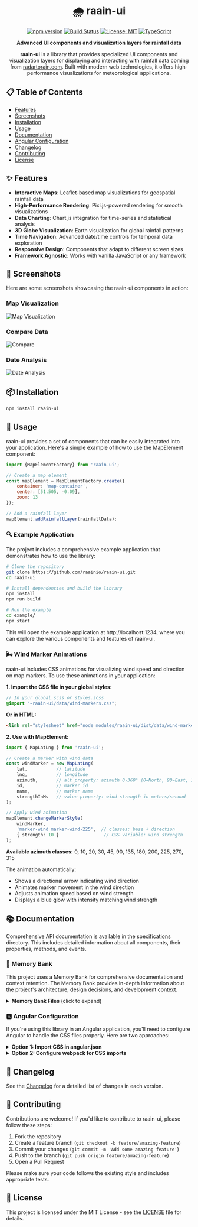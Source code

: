 <div align="center">

# 🌧️ raain-ui

[![npm version](https://img.shields.io/npm/v/raain-ui.svg)](https://www.npmjs.com/package/raain-ui)
[![Build Status](https://github.com/raainio/raain-ui/workflows/CI/badge.svg)](https://github.com/raainio/raain-ui/actions)
[![License: MIT](https://img.shields.io/badge/License-MIT-yellow.svg)](https://opensource.org/licenses/MIT)
[![TypeScript](https://img.shields.io/badge/TypeScript-4.0-blue.svg)](https://www.typescriptlang.org/)

**Advanced UI components and visualization layers for rainfall data**

</div>

<p align="center">
  <b>raain-ui</b> is a library that provides specialized UI components and visualization layers for displaying and interacting with rainfall data coming from <a href="https://radartorain.com">radartorain.com</a>. Built with modern web technologies, it offers high-performance visualizations for meteorological applications.
</p>

## 📋 Table of Contents

- [Features](#-features)
- [Screenshots](#-screenshots)
- [Installation](#-installation)
- [Usage](#-usage)
- [Documentation](#-documentation)
- [Angular Configuration](#-angular-configuration)
- [Changelog](#-changelog)
- [Contributing](#-contributing)
- [License](#-license)

## ✨ Features

- **Interactive Maps**: Leaflet-based map visualizations for geospatial rainfall data
- **High-Performance Rendering**: Pixi.js-powered rendering for smooth visualizations
- **Data Charting**: Chart.js integration for time-series and statistical analysis
- **3D Globe Visualization**: Earth visualization for global rainfall patterns
- **Time Navigation**: Advanced date/time controls for temporal data exploration
- **Responsive Design**: Components that adapt to different screen sizes
- **Framework Agnostic**: Works with vanilla JavaScript or any framework

## 📸 Screenshots

Here are some screenshots showcasing the raain-ui components in action:

### Map Visualization

![Map Visualization](./screenshots/Screenshot%202025-05-20%20at%2016.13.31.png)

### Compare Data

![Compare](./screenshots/Screenshot%202025-05-20%20at%2016.13.49.png)

### Date Analysis

![Date Analysis](./screenshots/Screenshot%202025-05-20%20at%2016.14.07.png)

## 📦 Installation

```bash
npm install raain-ui
```

## 🚀 Usage

raain-ui provides a set of components that can be easily integrated into your application. Here's a simple example of
how to use the MapElement component:

```javascript
import {MapElementFactory} from 'raain-ui';

// Create a map element
const mapElement = MapElementFactory.create({
    container: 'map-container',
    center: [51.505, -0.09],
    zoom: 13
});

// Add a rainfall layer
mapElement.addRainfallLayer(rainfallData);
```

### 🔍 Example Application

The project includes a comprehensive example application that demonstrates how to use the library:

```bash
# Clone the repository
git clone https://github.com/raainio/raain-ui.git
cd raain-ui

# Install dependencies and build the library
npm install
npm run build

# Run the example
cd example/
npm start
```

This will open the example application at http://localhost:1234, where you can explore the various components and
features of raain-ui.

### 🌬️ Wind Marker Animations

raain-ui includes CSS animations for visualizing wind speed and direction on map markers. To use these animations in your application:

**1. Import the CSS file in your global styles:**

```scss
// In your global.scss or styles.scss
@import "~raain-ui/data/wind-markers.css";
```

**Or in HTML:**

```html
<link rel="stylesheet" href="node_modules/raain-ui/dist/data/wind-markers.css">
```

**2. Use with MapElement:**

```typescript
import { MapLatLng } from 'raain-ui';

// Create a marker with wind data
const windMarker = new MapLatLng(
    lat,           // latitude
    lng,           // longitude
    azimuth,       // alt property: azimuth 0-360° (0=North, 90=East, 180=South, 270=West)
    id,            // marker id
    name,          // marker name
    strengthInMs   // value property: wind strength in meters/second
);

// Apply wind animation
mapElement.changeMarkerStyle(
    windMarker,
    'marker-wind marker-wind-225',  // classes: base + direction
    { strength: 10 }                 // CSS variable: wind strength
);
```

**Available azimuth classes:** 0, 10, 20, 30, 45, 90, 135, 180, 200, 225, 270, 315

The animation automatically:
- Shows a directional arrow indicating wind direction
- Animates marker movement in the wind direction
- Adjusts animation speed based on wind strength
- Displays a blue glow with intensity matching wind strength

## 📚 Documentation

Comprehensive API documentation is available in the [specifications](./specs) directory. This includes detailed
information about all components, their properties, methods, and events.

### 🧠 Memory Bank

This project uses a Memory Bank for comprehensive documentation and context retention. The Memory Bank provides in-depth
information about the project's architecture, design decisions, and development context.

<details>
<summary><b>Memory Bank Files</b> (click to expand)</summary>

The Memory Bank is located in the `.memory-bank` directory and contains the following files:

| File                   | Description                                                       |
|------------------------|-------------------------------------------------------------------|
| `memory-bank-rules.md` | Rules to follow and to consider in all contexts                   |
| `projectbrief.md`      | Overview of the project, core requirements, and goals             |
| `productContext.md`    | Why the project exists, problems it solves, and how it works      |
| `systemPatterns.md`    | System architecture, key technical decisions, and design patterns |
| `techContext.md`       | Technologies used, development setup, and technical constraints   |
| `activeContext.md`     | Current work focus, recent changes, and next steps                |
| `progress.md`          | What works, what's left to build, and known issues                |

</details>

### 🅰️ Angular Configuration

If you're using this library in an Angular application, you'll need to configure Angular to handle the CSS files
properly. Here are two approaches:

<details>
<summary><b>Option 1: Import CSS in angular.json</b></summary>

```json
"styles": [
"src/styles.css",
"node_modules/raain-ui/dist/data/globe.css"
]
```

</details>

<details>
<summary><b>Option 2: Configure webpack for CSS imports</b></summary>

First, create a custom webpack configuration:

```javascript
// custom-webpack.config.js
module.exports = {
    module: {
        rules: [
            {
                test: /\.css$/,
                include: [/node_modules\/raain-ui/],
                use: ['style-loader', 'css-loader']
            }
        ]
    }
};
```

Then use `@angular-builders/custom-webpack` to apply this configuration:

```json
"architect": {
"build": {
"builder": "@angular-builders/custom-webpack:browser",
"options": {
"customWebpackConfig": {
"path": "./custom-webpack.config.js"
}
}
}
}
```

</details>

## 📝 Changelog

See the [Changelog](./CHANGELOG.md) for a detailed list of changes in each version.

## 👥 Contributing

Contributions are welcome! If you'd like to contribute to raain-ui, please follow these steps:

1. Fork the repository
2. Create a feature branch (`git checkout -b feature/amazing-feature`)
3. Commit your changes (`git commit -m 'Add some amazing feature'`)
4. Push to the branch (`git push origin feature/amazing-feature`)
5. Open a Pull Request

Please make sure your code follows the existing style and includes appropriate tests.

## 📄 License

This project is licensed under the MIT License - see the [LICENSE](./LICENSE) file for details.
